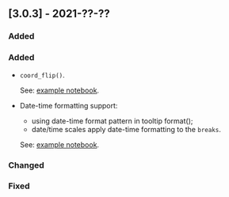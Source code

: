 ## [3.0.3] - 2021-??-??

### Added

### Added

- `coord_flip()`.

  See: [example notebook](https://nbviewer.jupyter.org/github/JetBrains/lets-plot-kotlin/blob/master/docs/examples/jupyter-notebooks/coord_flip.ipynb).

- Date-time formatting support:
    - using date-time format pattern in tooltip format();
    - date/time scales apply date-time formatting to the `breaks`.

  See: [example notebook](https://nbviewer.jupyter.org/github/JetBrains/lets-plot-kotlin/blob/master/docs/examples/jupyter-notebooks/datetime_formatting.ipynb).


### Changed


### Fixed


